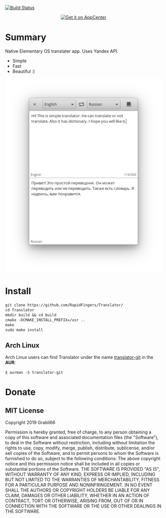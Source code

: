 [![Build Status](https://travis-ci.com/RapidFingers/Translator.svg?branch=master)](https://travis-ci.com/RapidFingers/Translator)

<p align="center">
  <a href="https://appcenter.elementary.io/com.github.rapidfingers.translator">
    <img src="https://appcenter.elementary.io/badge.svg" alt="Get it on AppCenter">
  </a>
</p>

# Summary
Native Elementary OS translater app. Uses Yandex API.
* Simple
* Fast
* Beautiful :)

![Screenshot](https://raw.githubusercontent.com/rapidfingers/translator/master/data/screenshots/screenshot1.png)

# Install

```
git clone https://github.com/RapidFingers/Translator/
cd Translator
mkdir build && cd build
cmake -DCMAKE_INSTALL_PREFIX=/usr ..
make
sudo make install
```

## Arch Linux
Arch Linux users can find Translator under the name [translator-git](https://aur.archlinux.org/packages/translator-git/) in the **AUR**:

`$ aurman -S translator-git`

# Donate


## MIT License
Copyright 2019 Grabli66

Permission is hereby granted, free of charge, to any person obtaining a copy of this software and associated documentation files (the "Software"), to deal in the Software without restriction, including without limitation the rights to use, copy, modify, merge, publish, distribute, sublicense, and/or sell copies of the Software, and to permit persons to whom the Software is furnished to do so, subject to the following conditions:
The above copyright notice and this permission notice shall be included in all copies or substantial portions of the Software.
THE SOFTWARE IS PROVIDED "AS IS", WITHOUT WARRANTY OF ANY KIND, EXPRESS OR IMPLIED, INCLUDING BUT NOT LIMITED TO THE WARRANTIES OF MERCHANTABILITY, FITNESS FOR A PARTICULAR PURPOSE AND NONINFRINGEMENT. IN NO EVENT SHALL THE AUTHORS OR COPYRIGHT HOLDERS BE LIABLE FOR ANY CLAIM, DAMAGES OR OTHER LIABILITY, WHETHER IN AN ACTION OF CONTRACT, TORT OR OTHERWISE, ARISING FROM, OUT OF OR IN CONNECTION WITH THE SOFTWARE OR THE USE OR OTHER DEALINGS IN THE SOFTWARE.
